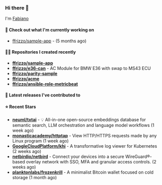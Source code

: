 ### Hi there 👋

I'm [Fabiano](https://ffrizzo.com)

#### 👷 Check out what I'm currently working on


- [ffrizzo/sample-app](https://github.com/ffrizzo/sample-app) -  (5 months ago)

#### 👨‍💻 Repositories I created recently
- **[ffrizzo/sample-app](https://github.com/ffrizzo/sample-app)**
- **[ffrizzo/e36-can](https://github.com/ffrizzo/e36-can)** - AC Module for BMW E36 with swap to MS43 ECU
- **[ffrizzo/parity-sample](https://github.com/ffrizzo/parity-sample)**
- **[ffrizzo/acme](https://github.com/ffrizzo/acme)**
- **[ffrizzo/ansible-role-metricbeat](https://github.com/ffrizzo/ansible-role-metricbeat)**

#### 🚀 Latest releases I've contributed to



#### ⭐ Recent Stars


- **[neuml/txtai](https://github.com/neuml/txtai)** - 💡 All-in-one open-source embeddings database for semantic search, LLM orchestration and language model workflows (1 week ago)
- **[monasticacademy/httptap](https://github.com/monasticacademy/httptap)** - View HTTP/HTTPS requests made by any Linux program (1 week ago)
- **[GoogleCloudPlatform/khi](https://github.com/GoogleCloudPlatform/khi)** - A transformative log viewer for Kubernetes (2 weeks ago)
- **[netbirdio/netbird](https://github.com/netbirdio/netbird)** - Connect your devices into a secure WireGuard®-based overlay network with SSO, MFA and granular access controls. (2 weeks ago)
- **[planktonlabs/frozenkrill](https://github.com/planktonlabs/frozenkrill)** - A minimalist Bitcoin wallet focused on cold storage (1 month ago)
